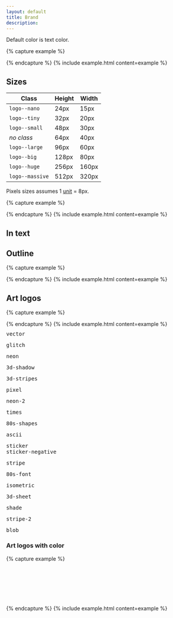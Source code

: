 ```yaml
---
layout: default
title: Brand
description:
---
```


Default color is text color.

{% capture example %}
<div class="logo"></div>
{% endcapture %}
{% include example.html content=example %}

## Sizes

| Class            | Height | Width |
| ---------------- | ------ | ------|
| `logo--nano`     |   24px |  15px |
| `logo--tiny`     |   32px |  20px |
| `logo--small`    |   48px |  30px |
| _no class_       |   64px |  40px |
| `logo--large`    |   96px |  60px |
| `logo--big`      |  128px |  80px |
| `logo--huge`     |  256px | 160px |
| `logo--massive`  |  512px | 320px |

Pixels sizes assumes 1 [unit](docs/introduction/#eight-point-grid) = 8px.

{% capture example %}
<div class="logo logo--huge logo--center"></div>
{% endcapture %}
{% include example.html content=example %}

## In text

## Outline

{% capture example %}
<div class="logo logo--outline"></div>
{% endcapture %}
{% include example.html content=example %}

## Art logos

{% capture example %}
<div class="logo logo--large logo--art_3d-shadow"></div>
{% endcapture %}
{% include example.html content=example %}

<div class="container grid no-margins columns-nano-2 columns-3xs-3 columns-xs-4 columns-xl-5 columns-fhd-5">
  <div class="cell text-center">
    <div class="logo logo--large logo--art_vector logo--center"></div>
    <pre class="small" style="margin-top: 10px;">vector</pre>
  </div>
  <div class="cell text-center">
    <div class="logo logo--large logo--art_glitch logo--center"></div>
    <pre class="small" style="margin-top: 10px;">glitch</pre>
  </div>
  <div class="cell text-center">
    <div class="logo logo--large logo--art_neon logo--center"></div>
    <pre class="small" style="margin-top: 10px;">neon</pre>
  </div>
  <div class="cell text-center">
    <div class="logo logo--large logo--art_3d-shadow logo--center"></div>
    <pre class="small" style="margin-top: 10px;">3d-shadow</pre>
  </div>
  <div class="cell text-center">
    <div class="logo logo--large logo--art_3d-stripes logo--center"></div>
    <pre class="small" style="margin-top: 10px;">3d-stripes</pre>
  </div>
  <div class="cell text-center">
    <div class="logo logo--large logo--art_pixel logo--center"></div>
    <pre class="small" style="margin-top: 10px;">pixel</pre>
  </div>
  <div class="cell text-center">
    <div class="logo logo--large logo--art_neon-2 logo--center"></div>
    <pre class="small" style="margin-top: 10px;">neon-2</pre>
  </div>
  <div class="cell text-center">
    <div class="logo logo--large logo--art_times logo--center"></div>
    <pre class="small" style="margin-top: 10px;">times</pre>
  </div>
  <div class="cell text-center">
    <div class="logo logo--large logo--art_80s-shapes logo--center"></div>
    <pre class="small" style="margin-top: 10px;">80s-shapes</pre>
  </div>
  <div class="cell text-center">
    <div class="logo logo--large logo--art_ascii logo--center"></div>
    <pre class="small" style="margin-top: 10px;">ascii</pre>
  </div>
  <div class="cell text-center">
    <div class="logo logo--large logo--art_sticker logo--center"></div>
    <pre class="small" style="margin-top: 10px; margin-bottom: 0;">sticker</pre>
    <pre class="small" style="margin-top: 0;">sticker-negative</pre>
  </div>
  <div class="cell text-center">
    <div class="logo logo--large logo--art_stripe logo--center"></div>
    <pre class="small" style="margin-top: 10px;">stripe</pre>
  </div>
  <div class="cell text-center">
    <div class="logo logo--large logo--art_80s-font logo--center"></div>
    <pre class="small" style="margin-top: 10px;">80s-font</pre>
  </div>
  <div class="cell text-center">
    <div class="logo logo--large logo--art_isometric logo--center"></div>
    <pre class="small" style="margin-top: 10px;">isometric</pre>
  </div>
  <div class="cell text-center">
    <div class="logo logo--large logo--art_3d-sheet logo--center"></div>
    <pre class="small" style="margin-top: 10px;">3d-sheet</pre>
  </div>
  <div class="cell text-center">
    <div class="logo logo--large logo--art_shade logo--center"></div>
    <pre class="small" style="margin-top: 10px;">shade</pre>
  </div>
  <div class="cell text-center">
    <div class="logo logo--large logo--art_stripe-2 logo--center"></div>
    <pre class="small" style="margin-top: 10px;">stripe-2</pre>
  </div>
  <div class="cell text-center">
    <div class="logo logo--large logo--art_blob logo--center"></div>
    <pre class="small" style="margin-top: 10px;">blob</pre>
  </div>
</div>


### Art logos with color

{% capture example %}
<div class="logo logo--large logo--art_3d-stripes_color"></div><br>
<div class="logo logo--large logo--art_glitch_color"></div><br>
<div class="logo logo--large logo--art_stripes-2_color"></div><br>
<div class="logo logo--large logo--art_3d-shadow_color"></div><br>
<div class="logo logo--large logo--art_stripes_color"></div><br>
<div class="logo logo--large logo--art_sticker_color"></div><br>
<div class="logo logo--large logo--art_3d-stripes-2_color"></div>
{% endcapture %}
{% include example.html content=example %}
